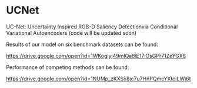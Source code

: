 # UCNet
UC-Net: Uncertainty Inspired RGB-D Saliency Detectionvia Conditional Variational Autoencoders (code will be updated soon)

Results of our model on six benchmark datasets can be found: 

https://drive.google.com/open?id=1WKoglyj49mlQa8iE17iOsGPr71ZeYGX8


Performance of competing methods can be found: 

https://drive.google.com/open?id=1NUMp_zKXSx8jc7u7HnPQmcYXtoiLWj6t
